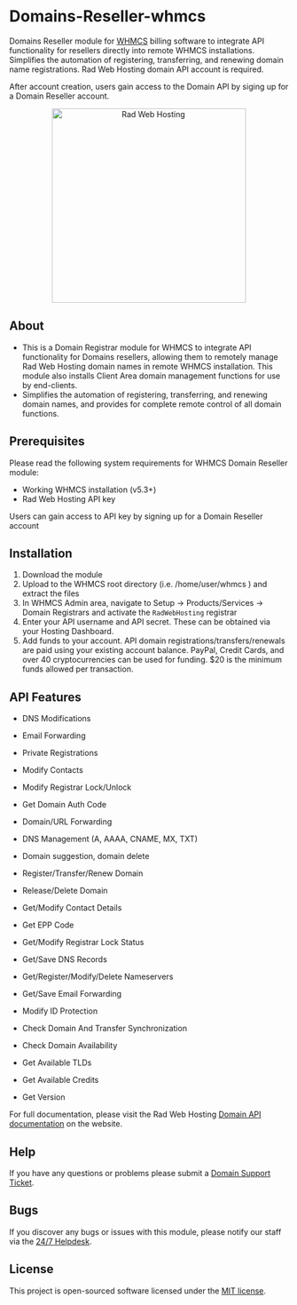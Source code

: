 # Domains-Reseller-whmcs
Domains Reseller module for [WHMCS](http://www.whmcs.com) billing software to integrate API functionality for resellers directly into remote WHMCS installations. Simplifies the automation of registering, transferring, and renewing domain name registrations. Rad Web Hosting domain API account is required.

After account creation, users gain access to the Domain API by siging up for a Domain Reseller account.

<p align="center"><a href="https://radwebhosting.com" target="_blank"><img width="350" src="https://avatars0.githubusercontent.com/u/16030710?s=460&v=4" alt="Rad Web Hosting"></a></p>

## About
* This is a Domain Registrar module for WHMCS to integrate API functionality for Domains resellers, allowing them to remotely manage Rad Web Hosting domain names in remote WHMCS installation. This module also installs Client Area domain management functions for use by end-clients.
* Simplifies the automation of registering, transferring, and renewing domain names, and provides for complete remote control of all domain functions. 

## Prerequisites
Please read the following system requirements for WHMCS Domain Reseller module:
* Working WHMCS installation (v5.3+)
* Rad Web Hosting API key

Users can gain access to API key by signing up for a Domain Reseller account

## Installation
1. Download the module
2. Upload  to the WHMCS root directory (i.e. /home/user/whmcs ) and extract the files
3. In WHMCS Admin area, navigate to Setup -> Products/Services -> Domain Registrars and activate the `RadWebHosting` registrar
4. Enter your API username and API secret. These can be obtained via your Hosting Dashboard.
5. Add funds to your account. API domain registrations/transfers/renewals are paid using your existing account balance. PayPal, Credit Cards, and over 40 cryptocurrencies can be used for funding. $20 is the minimum funds allowed per transaction.

## API Features
* DNS Modifications
* Email Forwarding
* Private Registrations 
* Modify Contacts
* Modify Registrar Lock/Unlock
* Get Domain Auth Code
* Domain/URL Forwarding
* DNS Management (A, AAAA, CNAME, MX, TXT)
* Domain suggestion, domain delete

* Register/Transfer/Renew Domain
* Release/Delete Domain
* Get/Modify Contact Details
* Get EPP Code
* Get/Modify Registrar Lock Status
* Get/Save DNS Records
* Get/Register/Modify/Delete Nameservers
* Get/Save Email Forwarding
* Modify ID Protection
* Check Domain And Transfer Synchronization
* Check Domain Availability
* Get Available TLDs
* Get Available Credits
* Get Version

For full documentation, please visit the Rad Web Hosting [Domain API documentation](https://radwebhosting.com/client_area/knowledgebase/4/Domains-and-DNS) on the website.

## Help
If you have any questions or problems please submit a [Domain Support Ticket](https://radwebhosting.com/client_area/submitticket.php?step=2&deptid=10).

## Bugs
If you discover any bugs or issues with this module, please notify our staff via the [24/7 Helpdesk](https://radwebhosting.com/client_area/submitticket.php).

## License
This project is open-sourced software licensed under the [MIT license](http://opensource.org/licenses/MIT).
